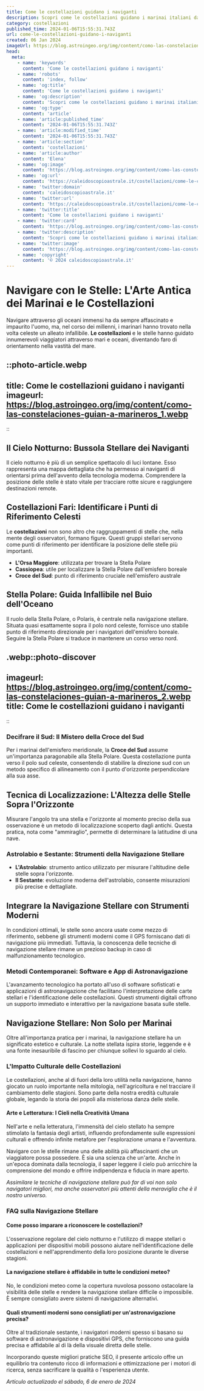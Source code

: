 ```yaml
---
title: Come le costellazioni guidano i naviganti
description: Scopri come le costellazioni guidano i marinai italiani da secoli. Naviga tra le stelle con tecniche ancestrali. Leggi ora!
category: costellazioni
published_time: 2024-01-06T15:55:31.743Z
url: come-le-costellazioni-guidano-i-naviganti
created: 06 Jan 2024
imageUrl: https://blog.astroingeo.org/img/content/como-las-constelaciones-guian-a-marineros_1.webp
head:
  meta:
    - name: 'keywords'
      content: 'Come le costellazioni guidano i naviganti'
    - name: 'robots'
      content: 'index, follow'
    - name: 'og:title'
      content: 'Come le costellazioni guidano i naviganti'
    - name: 'og:description'
      content: 'Scopri come le costellazioni guidano i marinai italiani da secoli. Naviga tra le stelle con tecniche ancestrali. Leggi ora!'
    - name: 'og:type'
      content: 'article'
    - name: 'article:published_time'
      content: '2024-01-06T15:55:31.743Z'
    - name: 'article:modified_time'
      content: '2024-01-06T15:55:31.743Z'
    - name: 'article:section'
      content: 'costellazioni'
    - name: 'article:author'
      content: 'Elena'
    - name: 'og:image'
      content: 'https://blog.astroingeo.org/img/content/como-las-constelaciones-guian-a-marineros_1.webp'
    - name: 'og:url'
      content: 'https://caleidoscopioastrale.it/costellazioni/come-le-costellazioni-guidano-i-naviganti'
    - name: 'twitter:domain'
      content: 'caleidoscopioastrale.it'
    - name: 'twitter:url'
      content: 'https://caleidoscopioastrale.it/costellazioni/come-le-costellazioni-guidano-i-naviganti'
    - name: 'twitter:title'
      content: 'Come le costellazioni guidano i naviganti'
    - name: 'twitter:card'
      content: 'https://blog.astroingeo.org/img/content/como-las-constelaciones-guian-a-marineros_1.webp'
    - name: 'twitter:description'
      content: 'Scopri come le costellazioni guidano i marinai italiani da secoli. Naviga tra le stelle con tecniche ancestrali. Leggi ora!'
    - name: 'twitter:image'
      content: 'https://blog.astroingeo.org/img/content/como-las-constelaciones-guian-a-marineros_1.webp'
    - name: 'copyright'
      content: '© 2024 caleidoscopioastrale.it'
---
```

# Navigare con le Stelle: L'Arte Antica dei Marinai e le Costellazioni

Navigare attraverso gli oceani immensi ha da sempre affascinato e impaurito l'uomo, ma, nel corso dei millenni, i marinari hanno trovato nella volta celeste un alleato infallibile. **Le costellazioni** e le stelle hanno guidato innumerevoli viaggiatori attraverso mari e oceani, diventando faro di orientamento nella vastità del mare.

::photo-article.webp
---
title: Come le costellazioni guidano i naviganti
imageurl: https://blog.astroingeo.org/img/content/como-las-constelaciones-guian-a-marineros_1.webp
---
::

## Il Cielo Notturno: Bussola Stellare dei Naviganti

Il cielo notturno è più di un semplice spettacolo di luci lontane. Esso rappresenta una mappa dettagliata che ha permesso ai naviganti di orientarsi prima dell'avvento della tecnologia moderna. Comprendere la posizione delle stelle è stato vitale per tracciare rotte sicure e raggiungere destinazioni remote.

## Costellazioni Fari: Identificare i Punti di Riferimento Celesti

Le **costellazioni** non sono altro che raggruppamenti di stelle che, nella mente degli osservatori, formano figure. Questi gruppi stellari servono come punti di riferimento per identificare la posizione delle stelle più importanti.

- **L'Orsa Maggiore**: utilizzata per trovare la Stella Polare
- **Cassiopea**: utile per localizzare la Stella Polare dall'emisfero boreale
- **Croce del Sud**: punto di riferimento cruciale nell'emisfero australe

## Stella Polare: Guida Infallibile nel Buio dell'Oceano

Il ruolo della Stella Polare, o Polaris, è centrale nella navigazione stellare. Situata quasi esattamente sopra il polo nord celeste, fornisce uno stabile punto di riferimento direzionale per i navigatori dell'emisfero boreale. Seguire la Stella Polare si traduce in mantenere un corso verso nord.

.webp::photo-discover
---
imageurl: https://blog.astroingeo.org/img/content/como-las-constelaciones-guian-a-marineros_2.webp
title: Come le costellazioni guidano i naviganti
---
::

### Decifrare il Sud: Il Mistero della Croce del Sud

Per i marinai dell'emisfero meridionale, la **Croce del Sud** assume un'importanza paragonabile alla Stella Polare. Questa costellazione punta verso il polo sud celeste, consentendo di stabilire la direzione sud con un metodo specifico di allineamento con il punto d'orizzonte perpendicolare alla sua asse.

## Tecnica di Localizzazione: L'Altezza delle Stelle Sopra l'Orizzonte

Misurare l'angolo tra una stella e l'orizzonte al momento preciso della sua osservazione è un metodo di localizzazione scoperto dagli antichi. Questa pratica, nota come "ammiraglio", permette di determinare la latitudine di una nave.

### Astrolabio e Sestante: Strumenti della Navigazione Stellare

- **L'Astrolabio**: strumento antico utilizzato per misurare l'altitudine delle stelle sopra l'orizzonte.
- **Il Sestante**: evoluzione moderna dell'astrolabio, consente misurazioni più precise e dettagliate.

## Integrare la Navigazione Stellare con Strumenti Moderni

In condizioni ottimali, le stelle sono ancora usate come mezzo di riferimento, sebbene gli strumenti moderni come il GPS forniscano dati di navigazione più immediati. Tuttavia, la conoscenza delle tecniche di navigazione stellare rimane un prezioso backup in caso di malfunzionamento tecnologico.

### Metodi Contemporanei: Software e App di Astronavigazione

L'avanzamento tecnologico ha portato all'uso di software sofisticati e applicazioni di astronavigazione che facilitano l'interpretazione delle carte stellari e l'identificazione delle costellazioni. Questi strumenti digitali offrono un supporto immediato e interattivo per la navigazione basata sulle stelle.

## Navigazione Stellare: Non Solo per Marinai

Oltre all'importanza pratica per i marinai, la navigazione stellare ha un significato estetico e culturale. La notte stellata ispira storie, leggende e è una fonte inesauribile di fascino per chiunque sollevi lo sguardo al cielo.

### L'Impatto Culturale delle Costellazioni

Le costellazioni, anche al di fuori della loro utilità nella navigazione, hanno giocato un ruolo importante nella mitologia, nell'agricoltura e nel tracciare il cambiamento delle stagioni. Sono parte della nostra eredità culturale globale, legando la storia dei popoli alla misteriosa danza delle stelle.

#### Arte e Letteratura: I Cieli nella Creatività Umana

Nell'arte e nella letteratura, l'immensità del cielo stellato ha sempre stimolato la fantasia degli artisti, influendo profondamente sulle espressioni culturali e offrendo infinite metafore per l'esplorazione umana e l'avventura.

Navigare con le stelle rimane una delle abilità più affascinanti che un viaggiatore possa possedere. È sia una scienza che un'arte. Anche in un'epoca dominata dalla tecnologia, il saper leggere il cielo può arricchire la comprensione del mondo e offrire indipendenza e fiducia in mare aperto.

*Assimilare le tecniche di navigazione stellare può far di voi non solo navigatori migliori, ma anche osservatori più attenti della meraviglia che è il nostro universo.*

### FAQ sulla Navigazione Stellare

#### Come posso imparare a riconoscere le costellazioni?

L'osservazione regolare del cielo notturno e l'utilizzo di mappe stellari o applicazioni per dispositivi mobili possono aiutare nell'identificazione delle costellazioni e nell'apprendimento della loro posizione durante le diverse stagioni.

#### La navigazione stellare è affidabile in tutte le condizioni meteo?

No, le condizioni meteo come la copertura nuvolosa possono ostacolare la visibilità delle stelle e rendere la navigazione stellare difficile o impossibile. È sempre consigliato avere sistemi di navigazione alternativi.

#### Quali strumenti moderni sono consigliati per un'astronavigazione precisa?

Oltre al tradizionale sestante, i navigatori moderni spesso si basano su software di astronavigazione e dispositivi GPS, che forniscono una guida precisa e affidabile al di là della visuale diretta delle stelle.

Incorporando queste migliori pratiche SEO, il presente articolo offre un equilibrio tra contenuto ricco di informazioni e ottimizzazione per i motori di ricerca, senza sacrificare la qualità o l'esperienza utente.

_Artículo actualizado el sábado, 6 de enero de 2024_